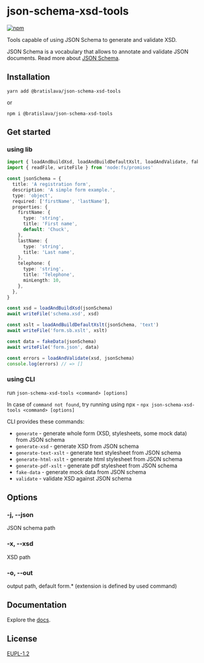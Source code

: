 # json-schema-xsd-tools

[![npm](https://img.shields.io/npm/v/@bratislava/json-schema-xsd-tools)](https://www.npmjs.com/package/@bratislava/json-schema-xsd-tools)

Tools capable of using JSON Schema to generate and validate XSD.

JSON Schema is a vocabulary that allows to annotate and validate JSON documents.
Read more about [JSON Schema](https://json-schema.org/).

## Installation

`yarn add @bratislava/json-schema-xsd-tools`

or

`npm i @bratislava/json-schema-xsd-tools`

## Get started

### using lib

```ts
import { loadAndBuildXsd, loadAndBuildDefaultXslt, loadAndValidate, fakeData } from 'json-schema-xsd-tools'
import { readFile, writeFile } from 'node:fs/promises'

const jsonSchema = {
  title: 'A registration form',
  description: 'A simple form example.',
  type: 'object',
  required: ['firstName', 'lastName'],
  properties: {
    firstName: {
      type: 'string',
      title: 'First name',
      default: 'Chuck',
    },
    lastName: {
      type: 'string',
      title: 'Last name',
    },
    telephone: {
      type: 'string',
      title: 'Telephone',
      minLength: 10,
    },
  },
}

const xsd = loadAndBuildXsd(jsonSchema)
await writeFile('schema.xsd', xsd)

const xslt = loadAndBuildDefaultXslt(jsonSchema, 'text')
await writeFile('form.sb.xslt', xslt)

const data = fakeData(jsonSchema)
await writeFile('form.json', data)

const errors = loadAndValidate(xsd, jsonSchema)
console.log(errors) // => []
```

### using CLI

run `json-schema-xsd-tools <command> [options]`

In case of `command not found`, try running using npx - `npx json-schema-xsd-tools <command> [options]`

CLI provides these commands:

- `generate` - generate whole form (XSD, stylesheets, some mock data) from JSON schema
- `generate-xsd` - generate XSD from JSON schema
- `generate-text-xslt` - generate text stylesheet from JSON schema
- `generate-html-xslt` - generate html stylesheet from JSON schema
- `generate-pdf-xslt` - generate pdf stylesheet from JSON schema
- `fake-data` - generate mock data from JSON schema
- `validate` - validate XSD against JSON schema

## Options

### -j, --json

JSON schema path

### -x, --xsd

XSD path

### -o, --out

output path, default form.\* (extension is defined by used command)

## Documentation

Explore the [docs](https://bratislava.github.io/json-schema-xsd-tools/).

## License

[EUPL-1.2](https://github.com/bratislava/json-schema-xsd-tools/blob/master/LICENSE.md)
